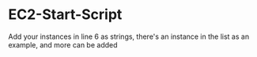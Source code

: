 ﻿# EC2-Start-Script

Add your instances in line 6 as strings, there's an instance in the list as an example, and more can be added

